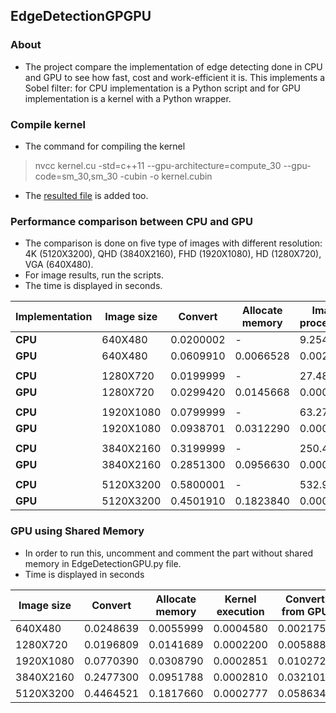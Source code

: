 ## EdgeDetectionGPGPU

### About
- The project compare the implementation of edge detecting done in CPU and GPU to see how fast, cost and work-efficient it is. This implements a Sobel filter: for CPU implementation is a Python script and for GPU implementation is a kernel with a Python wrapper.

### Compile kernel
- The command for compiling the kernel
> nvcc kernel.cu -std=c++11 --gpu-architecture=compute_30 --gpu-code=sm_30,sm_30 -cubin -o kernel.cubin

- The [resulted file](https://github.com/AlenSmailovic/EdgeDetectionGPGPU/raw/master/kernel.cubin) is added too.

### Performance comparison between CPU and GPU
- The comparison is done on five type of images with different resolution: 4K (5120X3200), QHD (3840X2160), FHD (1920X1080), HD (1280X720), VGA (640X480).
- For image results, run the scripts.
- The time is displayed in seconds.

| Implementation | Image size | Convert   | Allocate memory | Image processing | Convert from GPU | Saving    | Total time |
| -------------- | ---------- | ----------| --------------- | ---------------- | -----------------| --------- | ---------- |
| **CPU**        | 640X480    | 0.0200002 | -               | 9.2549998        | -                | 0.1200001 | 9.3950002  |
| **GPU**        | 640X480    | 0.0609910 | 0.0066528       | 0.0022110        | 0.0023078        | 0.1253440 | 0.1975078  |
|                |            |           |                 |                  |                  |           |            |
| **CPU**        | 1280X720   | 0.0199999 | -               | 27.481999        | -                | 0.1700000 | 27.671999  |
| **GPU**        | 1280X720   | 0.0299420 | 0.0145668       | 0.0002372        | 0.0056648        | 0.1365141 | 0.1869251  |
|                |            |           |                 |                  |                  |           |            |
| **CPU**        | 1920X1080  | 0.0799999 | -               | 63.271000        | -                | 0.7500000 | 64.101000  |
| **GPU**        | 1920X1080  | 0.0938701 | 0.0312290       | 0.0003209        | 0.0103600        | 0.5749020 | 0.7106821  |
|                |            |           |                 |                  |                  |           |            |
| **CPU**        | 3840X2160  | 0.3199999 | -               | 250.45799        | -                | 2.9400000 | 253.71799  |
| **GPU**        | 3840X2160  | 0.2851300 | 0.0956630       | 0.0002830        | 0.0324380        | 1.9789669 | 2.3924810  |
|                |            |           |                 |                  |                  |           |            |
| **CPU**        | 5120X3200  | 0.5800001 | -               | 532.90599        | -                | 5.3599998 | 538.84599  |
| **GPU**        | 5120X3200  | 0.4501910 | 0.1823840       | 0.0002810        | 0.0589640        | 3.8527259 | 4.5445461  |

### GPU using Shared Memory
- In order to run this, uncomment and comment the part without shared memory in EdgeDetectionGPU.py file.
- Time is displayed in seconds

| Image size | Convert   | Allocate memory | Kernel execution | Convert from GPU | Saving    | Total time |
| ---------- | ----------| --------------- | -----------------| -----------------| --------- | ---------- |
| 640X480    | 0.0248639 | 0.0055999       | 0.0004580        | 0.0021750        | 0.1139049 | 0.1470019  |
| 1280X720   | 0.0196809 | 0.0141689       | 0.0002200        | 0.0058889        | 0.1479730 | 0.1879320  |
| 1920X1080  | 0.0770390 | 0.0308790       | 0.0002851        | 0.0102729        | 0.5912928 | 0.7097690  |
| 3840X2160  | 0.2477300 | 0.0951788       | 0.0002810        | 0.0321011        | 2.1362829 | 2.5115740  |
| 5120X3200  | 0.4464521 | 0.1817660       | 0.0002777        | 0.0586340        | 3.5464870 | 4.2336170  |
